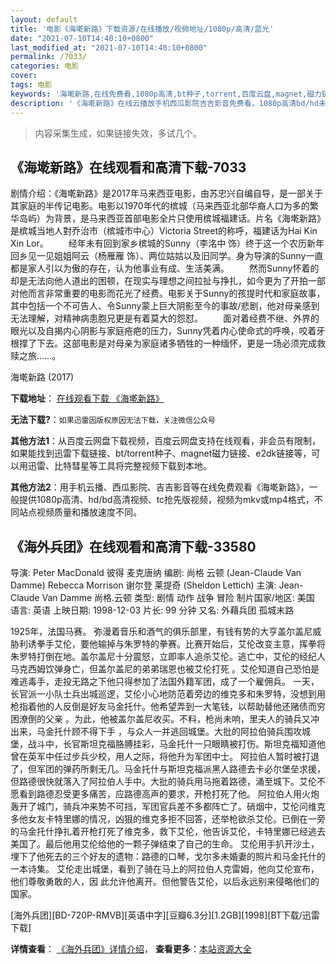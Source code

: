 ```yaml
---
layout: default
title: '电影《海墘新路》下载资源/在线播放/视频地址/1080p/高清/蓝光'
date: "2021-07-10T14:40:10+0800"
last_modified_at: "2021-07-10T14:40:10+0800"
permalink: /7033/
categories: 电影
cover:
tags: 电影
keywords: '海墘新路,在线免费看,1080p高清,bt种子,torrent,百度云盘,magnet,磁力链,迅雷下载资源'
description: '《海墘新路》在线云播放手机西瓜影院吉吉影音免费看，1080p高清bd/hd未删减完整版和tc抢先枪版，mkv/mp4格式，附带bt/torrent种子、magnet/磁力链、百度云盘、网盘资源迅雷下载链接'
---
```


>内容采集生成，如果链接失效，多试几个。


## 《海墘新路》在线观看和高清下载-7033

剧情介绍：《海墘新路》是2017年马来西亚电影，由苏忠兴自编自导，是一部关于其家庭的半传记电影。电影以1970年代的槟城（马来西亚北部华裔人口为多的繁华岛屿）为背景，是马来西亚首部电影全片只使用槟城福建话。片名《海墘新路》是槟城当地人對乔治市（槟城市中心）Victoria Street的称呼，福建话为Hai Kin Xin Lor。 　　经年未有回到家乡槟城的Sunny（李洺中 饰）终于这一个农历新年回乡见一见姐姐阿云（杨雁雁 饰）、两位姑姑以及旧同学。身为导演的Sunny一直都是家人引以为傲的存在，认为他事业有成、生活美满。 　　然而Sunny怀着的却是无法向他人道出的困顿，在现实与理想之间拉扯与挣扎，如今更为了开拍一部对他而言非常重要的电影而花光了经费。电影关于Sunny的孩提时代和家庭故事，其中包括一个不可告人、令Sunny蒙上巨大阴影至今的事故/悲剧，他对母亲感到无法理解，对精神病患胞兄更是有着莫大的怨怼。 　　面对着经费不继、外界的眼光以及自揭内心阴影与家庭疮疤的压力，Sunny凭着内心使命式的呼唤，咬着牙根撑了下去。这部电影是对母亲为家庭诸多牺牲的一种缅怀，更是一场必须完成救赎之旅……。


海墘新路 (2017)

**下载地址**： [在线观看下载 《海墘新路》](https://www.btbtdy.me/btdy/dy13844.html) 


**无法下载?**：`如果迅雷因版权原因无法下载，关注微信公众号 `

**其他方法1**：从百度云网盘下载视频，百度云网盘支持在线观看，非会员有限制，如果能找到迅雷下载链接、bt/torrent种子、magnet磁力链接、e2dk链接等，可以用迅雷、比特彗星等工具将完整视频下载到本地。

**其他方法2**：用手机云播、西瓜影院、吉吉影音等在线免费观看《海墘新路》，一般提供1080p高清、hd/bd高清视频、tc抢先版视频，视频为mkv或mp4格式，不同站点视频质量和播放速度不同。


## 《海外兵团》在线观看和高清下载-33580

导演: Peter MacDonald 彼得 麦克唐纳 编剧: 尚格 云顿 (Jean-Claude Van Damme) Rebecca Morrison 谢尔登 莱提奇 (Sheldon Lettich) 主演: Jean-Claude Van Damme 尚格.云顿 类型: 剧情 动作 战争 冒险 制片国家/地区: 美国 语言: 英语 上映日期: 1998-12-03 片长: 99 分钟 又名: 外藉兵团 孤城末路

1925年，法国马赛。 弥漫着音乐和酒气的俱乐部里，有钱有势的大亨盖尔盖尼威胁利诱拳手艾伦，要他输掉与朱罗特的拳赛。比赛开始后，艾伦改变主意，挥拳将朱罗特打倒在地。盖尔盖尼十分震怒，立即率人追杀艾伦。逃亡中，艾伦的经纪人马克西姆饮弹身亡，但盖尔盖尼的弟弟瑞恩也被艾伦打死 。艾伦知道自己恐怕是难逃毒手，走投无路之下他只得参加了法国外籍军团，成了一个雇佣兵。 一天，长官派一小队士兵出城巡逻，艾伦小心地防范着旁边的维克多和朱罗特，没想到用枪指着他的人反倒是好友马金托什。他希望弄到一大笔钱，以帮助替他还赌债而穷困潦倒的父亲 。为此，他被盖尔盖尼收买。不料，枪尚未响，里夫人的骑兵又冲出来，马金托什顾不得下手 ，与众人一并逃回城堡。大批的阿拉伯骑兵围攻城堡，战斗中，长官斯坦克福胳膊挂彩，马金托什一只眼睛被打伤。斯坦克福知道他曾在英军中任过步兵少校，用人之际，将他升为军团中士。 阿拉伯人暂时被打退了，但军团的弹药所剩无几。马金托什与斯坦克福派黑人路德去卡必尔堡垒求援，但路德很快就落入了阿拉伯人手中。大批的骑兵用马拖着路德，涌至城下。艾伦不愿看到路德忍受更多痛苦，应路德高声的要求，开枪打死了他。 阿拉伯人用火炮轰开了城门，骑兵冲来势不可挡，军团官兵差不多都阵亡了。硝烟中，艾伦问维克多他女友卡特里娜的情况，凶狠的维克多拒不回答，还举枪欲杀艾伦。已倒在一旁的马金托什挣扎着开枪打死了维克多，救下艾伦，他告诉艾伦，卡特里娜已经逃去美国了。最后他用艾伦给他的一颗子弹结束了自己的生命。 艾伦用手扒开沙土，埋下了他死去的三个好友的遗物：路德的口琴，戈尔多未婚妻的照片和马金托什的一本诗集。 艾伦走出城堡，看到了骑在马上的阿拉伯人克雷姆，他向艾伦宣布，他们尊敬勇敢的人，因 此允许他离开。但他警告艾伦，以后永远别来侵略他们的国家。


[海外兵团][BD-720P-RMVB][英语中字][豆瓣6.3分][1.2GB][1998][BT下载/迅雷下载]

**详情查看**： [《海外兵团》详情介绍](/movie/33580/)， **查看更多**：[本站资源大全](/movie/t/all/)

